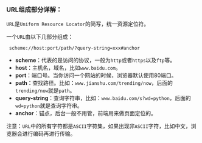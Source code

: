 ### URL组成部分详解：

`URL`是`Uniform Resource Locator`的简写，统一资源定位符。

一个`URL`由以下几部分组成：

```
 scheme://host:port/path/?query-string=xxx#anchor
```

- **scheme**：代表的是访问的协议，一般为`http`或者`https`以及`ftp`等。
- **host**：主机名，域名，比如`www.baidu.com`。
- **port**：端口号。当你访问一个网站的时候，浏览器默认使用80端口。
- **path**：查找路径。比如：`www.jianshu.com/trending/now`，后面的`trending/now`就是`path`。
- **query-string**：查询字符串，比如：`www.baidu.com/s?wd=python`，后面的`wd=python`就是查询字符串。
- **anchor**：锚点，后台一般不用管，前端用来做页面定位的。

注意：`URL`中的所有字符都是`ASCII`字符集，如果出现非`ASCII`字符，比如中文，浏览器会进行编码再进行传输。